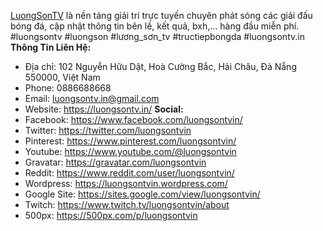 <a href="https://luongsontv.in/">LuongSonTV</a> là nền tảng giải trí trực tuyến chuyên phát sóng các giải đấu bóng đá, cập nhật thông tin bên lề, kết quả, bxh,... hàng đầu miễn phí.
#luongsontv #luongson #lương_sơn_tv #tructiepbongda #luongsontv.in
<strong>Thông Tin Liên Hệ:</strong>
- Địa chỉ: 102 Nguyễn Hữu Dật, Hoà Cường Bắc, Hải Châu, Đà Nẵng 550000, Việt Nam
- Phone: 0886688668
- Email: luongsontv.in@gmail.com
- Website: <a href="https://luongsontv.in/">https://luongsontv.in/</a>
<strong>Social:</strong>
- Facebook: <a href="https://www.facebook.com/luongsontvin/">https://www.facebook.com/luongsontvin/</a>
- Twitter: <a href="https://twitter.com/luongsontvin">https://twitter.com/luongsontvin</a>
- Pinterest: <a href="https://www.pinterest.com/luongsontvin/">https://www.pinterest.com/luongsontvin/</a>
- Youtube: <a href="https://www.youtube.com/@luongsontvin">https://www.youtube.com/@luongsontvin</a>
- Gravatar: <a href="https://gravatar.com/luongsontvin">https://gravatar.com/luongsontvin</a>
- Reddit: <a href="https://www.reddit.com/user/luongsontvin/">https://www.reddit.com/user/luongsontvin/</a>
- Wordpress: <a href="https://luongsontvin.wordpress.com/">https://luongsontvin.wordpress.com/</a>
- Google Site: <a href="https://sites.google.com/view/luongsontvin/">https://sites.google.com/view/luongsontvin/</a>
- Twitch: <a href="https://www.twitch.tv/luongsontvin/about">https://www.twitch.tv/luongsontvin/about</a>
- 500px: <a href="https://500px.com/p/luongsontvin">https://500px.com/p/luongsontvin</a>
